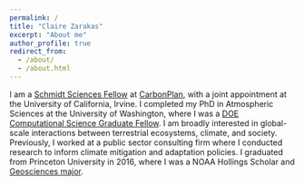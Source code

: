 ```yaml
---
permalink: /
title: "Claire Zarakas"
excerpt: "About me"
author_profile: true
redirect_from: 
  - /about/
  - /about.html
---
```

I am a [Schmidt Sciences Fellow](https://schmidtsciencefellows.org/) at [CarbonPlan](https://carbonplan.org/), with a joint appointment at the University of California, Irvine. I completed my PhD in Atmospheric Sciences at the University of Washington, where I was a [DOE Computational Science Graduate Fellow](https://www.krellinst.org/csgf/). I am broadly interested in global-scale interactions between terrestrial ecosystems, climate, and society. Previously, I worked at a public sector consulting firm where I conducted research to inform climate mitigation and adaptation policies. I graduated from Princeton University in 2016, where I was a NOAA Hollings Scholar and [Geosciences major](https://geosciences.princeton.edu/).

